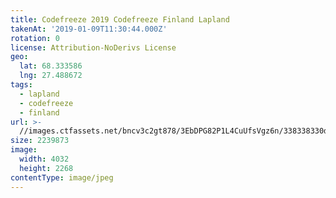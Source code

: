 ```yaml
---
title: Codefreeze 2019 Codefreeze Finland Lapland
takenAt: '2019-01-09T11:30:44.000Z'
rotation: 0
license: Attribution-NoDerivs License
geo:
  lat: 68.333586
  lng: 27.488672
tags:
  - lapland
  - codefreeze
  - finland
url: >-
  //images.ctfassets.net/bncv3c2gt878/3EbDPG82P1L4CuUfsVgz6n/338338330d110960626432464c2d2e35/codefreeze-2019-codefreeze-finland-lapland_45822739265_o
size: 2239873
image:
  width: 4032
  height: 2268
contentType: image/jpeg
---
```


